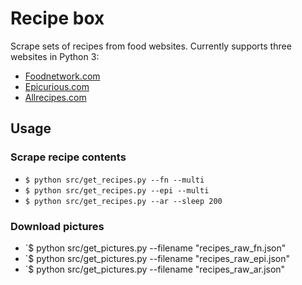 # Recipe box

Scrape sets of recipes from food websites. Currently supports three websites in Python 3:

* [Foodnetwork.com](http://www.foodnetwork.com/)
* [Epicurious.com](http://www.epicurious.com/)
* [Allrecipes.com](http://allrecipes.com/)

## Usage

### Scrape recipe contents
* `$ python src/get_recipes.py --fn --multi`
* `$ python src/get_recipes.py --epi --multi`
* `$ python src/get_recipes.py --ar --sleep 200`

### Download pictures
* `$ python src/get_pictures.py --filename "recipes_raw_fn.json"
* `$ python src/get_pictures.py --filename "recipes_raw_epi.json"
* `$ python src/get_pictures.py --filename "recipes_raw_ar.json"
